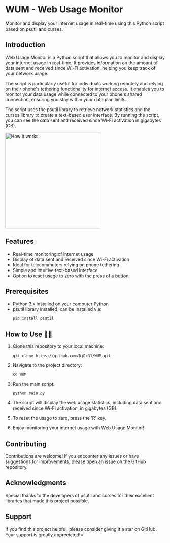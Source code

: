 # WUM - Web Usage Monitor

Monitor and display your internet usage in real-time using this Python script based on psutil and curses.

## Introduction

Web Usage Monitor is a Python script that allows you to monitor and display your internet usage in real-time. It provides information on the amount of data sent and received since Wi-Fi activation, helping you keep track of your network usage.

The script is particularly useful for individuals working remotely and relying on their phone's tethering functionality for internet access. It enables you to monitor your data usage while connected to your phone's shared connection, ensuring you stay within your data plan limits.

The script uses the psutil library to retrieve network statistics and the curses library to create a text-based user interface. By running the script, you can see the data sent and received since Wi-Fi activation in gigabytes (GB).

<img src="https://i.ibb.co/XLCKyJV/Capture-d-cran-2023-06-07-22-09-46.png" alt="How it works" width="300px"/>

## Features

- Real-time monitoring of internet usage
- Display of data sent and received since Wi-Fi activation
- Ideal for telecommuters relying on phone tethering
- Simple and intuitive text-based interface
- Option to reset usage to zero with the press of a button

## Prerequisites
- Python 3.x installed on your computer [Python](https://www.python.org/downloads/)
- psutil library installed, can be installed via:
   ```shell
   pip install psutil
   ```

## How to Use 🧑‍💻

1. Clone this repository to your local machine:
   ```shell
   git clone https://github.com/DjDc31/WUM.git
   ```

2. Navigate to the project directory:
   ```shell
   cd WUM
   ```

3. Run the main script:
   ```shell
   python main.py
   ```

4. The script will display the web usage statistics, including data sent and received since Wi-Fi activation, in gigabytes (GB).

5. To reset the usage to zero, press the 'R' key.

6. Enjoy monitoring your internet usage with Web Usage Monitor!


## Contributing

Contributions are welcome! If you encounter any issues or have suggestions for improvements, please open an issue on the GitHub repository.

## Acknowledgments

Special thanks to the developers of psutil and curses for their excellent libraries that made this project possible.

## Support

If you find this project helpful, please consider giving it a star on GitHub. Your support is greatly appreciated!⭐️

